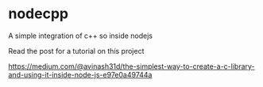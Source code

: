 # nodecpp
A simple integration of c++ so inside nodejs

Read the post for a tutorial on this project

https://medium.com/@avinash31d/the-simplest-way-to-create-a-c-library-and-using-it-inside-node-js-e97e0a49744a